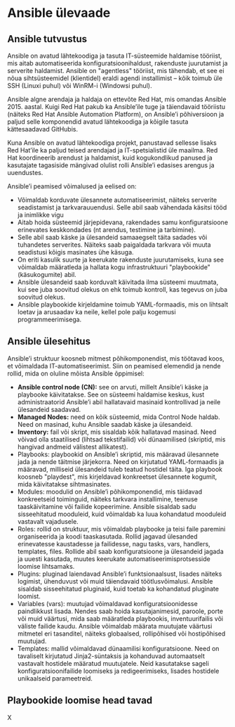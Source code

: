 # Ansible ülevaade

## Ansible tutvustus

Ansible on avatud lähtekoodiga ja tasuta IT-süsteemide haldamise tööriist, mis aitab automatiseerida konfiguratsioonihaldust, rakenduste juurutamist ja serverite haldamist. Ansible on "agentless" tööriist, mis tähendab, et see ei nõua sihtsüsteemidel (klientidel) eraldi agendi installimist – kõik toimub üle SSH (Linuxi puhul) või WinRM-i (Windowsi puhul).

Ansible algne arendaja ja haldaja on ettevõte Red Hat, mis omandas Ansible 2015. aastal. Kuigi Red Hat pakub ka Ansible’ile tuge ja täiendavaid tööriistu (näiteks Red Hat Ansible Automation Platform), on Ansible’i põhiversioon ja paljud selle komponendid avatud lähtekoodiga ja kõigile tasuta kättesaadavad GitHubis.

Kuna Ansible on avatud lähtekoodiga projekt, panustavad sellesse lisaks Red Hat’ile ka paljud teised arendajad ja IT-spetsialistid üle maailma. Red Hat koordineerib arendust ja haldamist, kuid kogukondlikud panused ja kasutajate tagasiside mängivad olulist rolli Ansible’i edasises arengus ja uuendustes.

Ansible’i peamised võimalused ja eelised on:

- Võimaldab korduvate ülesannete automatiseerimist, näiteks serverite seadistamist ja tarkvarauuendusi. Selle abil saab vähendada käsitsi tööd ja inimlikke vigu
- Aitab hoida süsteemid järjepidevana, rakendades samu konfiguratsioone erinevates keskkondades (nt arendus, testimine ja tarbimine).
- Selle abil saab käske ja ülesandeid samaaegselt täita sadades või tuhandetes serverites. Näiteks saab paigaldada tarkvara või muuta seadistusi kõigis masinates ühe käsuga.
- On eriti kasulik suurte ja keerukate rakenduste juurutamiseks, kuna see võimaldab määratleda ja hallata kogu infrastruktuuri "playbookide" (käsukogumite) abil.
- Ansible ülesandeid saab korduvalt käivitada ilma süsteemi muutmata, kui see juba soovitud olekus on ehk toimub kontroll, kas tegevus on juba soovitud olekus.
- Ansible playbookide kirjeldamine toimub YAML-formaadis, mis on lihtsalt loetav ja arusaadav ka neile, kellel pole palju kogemusi programmeerimisega.

## Ansible ülesehitus

Ansible’i struktuur koosneb mitmest põhikomponendist, mis töötavad koos, et võimaldada IT-automatiseerimist. Siin on peamised elemendid ja nende rollid, mida on oluline mõista Ansible õppimisel:

- **Ansible control node (CN):** see on arvuti, millelt Ansible’i käske ja playbooke käivitatakse. See on süsteemi haldamise keskus, kust administraatorid Ansible’i abil hallatavaid masinaid kontrollivad ja neile ülesandeid saadavad.
- **Managed Nodes:** need on kõik süsteemid, mida Control Node haldab. Need on masinad, kuhu Ansible saadab käske ja ülesandeid.
- **Inventory:** fail või skript, mis sisaldab kõik hallatavad masinad. Need võivad olla staatilised (lihtsad tekstifailid) või dünaamilised (skriptid, mis hangivad andmeid välistest allikatest).
- Playbooks: playbookid on Ansible’i skriptid, mis määravad ülesannete jada ja nende täitmise järjekorra. Need on kirjutatud YAML-formaadis ja määravad, milliseid ülesandeid tuleb teatud hostidel täita. Iga playbook koosneb "playdest", mis kirjeldavad konkreetset ülesannete kogumit, mida käivitatakse sihtmasinates.
- Modules: moodulid on Ansible’i põhikomponendid, mis täidavad konkreetseid toiminguid, näiteks tarkvara installimine, teenuse taaskäivitamine või failide kopeerimine. Ansible sisaldab sadu sisseehitatud mooduleid, kuid võimaldab ka luua kohandatud mooduleid vastavalt vajadusele.
- Roles: rollid on struktuur, mis võimaldab playbooke ja teisi faile paremini organiseerida ja koodi taaskasutada. Rollid jagavad ülesanded erinevatesse kaustadesse ja failidesse, nagu tasks, vars, handlers, templates, files. Rollide abil saab konfiguratsioone ja ülesandeid jagada ja uuesti kasutada, muutes keerukate automatiseerimisprotsesside loomise lihtsamaks.
- Plugins: pluginad laiendavad Ansible’i funktsionaalsust, lisades näiteks logimist, ühenduvust või muid täiendavaid töötlusvõimalusi. Ansible sisaldab sisseehitatud pluginaid, kuid toetab ka kohandatud pluginate loomist.
- Variables (vars): muutujad võimaldavad konfiguratsioonidesse paindlikkust lisada. Nendes saab hoida kasutajanimesid, paroole, porte või muid väärtusi, mida saab määratleda playbookis, inventuurifailis või väliste failide kaudu. Ansible võimaldab määrata muutujate väärtusi mitmetel eri tasanditel, näiteks globaalsed, rollipõhised või hostipõhised muutujad.
- Templates: mallid võimaldavad dünaamilisi konfiguratsioone. Need on tavaliselt kirjutatud Jinja2-süntaksis ja kohanduvad automaatselt vastavalt hostidele määratud muutujatele. Neid kasutatakse sageli konfiguratsioonifailide loomiseks ja redigeerimiseks, lisades hostidele unikaalseid parameetreid.

## Playbookide loomise head tavad

X